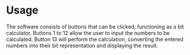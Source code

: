 # Usage

The software consists of buttons that can be clicked, functioning as a bit calculator. Buttons 1 to 12 allow the user to input the numbers to be calculated. Button 13 will perform the calculation, converting the entered numbers into their bit representation and displaying the result.